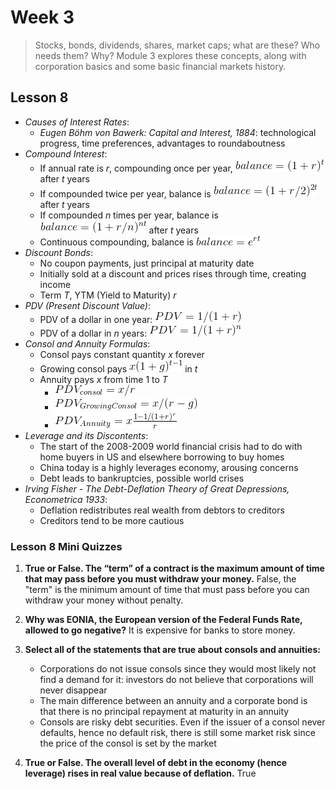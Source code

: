 # Week 3

> Stocks, bonds, dividends, shares, market caps; what are these? Who needs them? Why? Module 3 explores these concepts, along with corporation basics and some basic financial markets history.

## Lesson 8

- _Causes of Interest Rates_:
  - _Eugen Böhm von Bawerk: Capital and Interest, 1884_: technological progress, time preferences, advantages to roundaboutness
- _Compound Interest_:
  - If annual rate is _r_, compounding once per year, ![balance compounded once per year](images/01.gif) after _t_ years
  - If compounded twice per year, balance is ![balance compounded twice per year](images/02.gif) after _t_ years
  - If compounded _n_ times per year, balance is ![balance compounded n times per year](images/03.gif) after _t_ years
  - Continuous compounding, balance is ![continuous compounding](images/04.gif)
- _Discount Bonds_:
  - No coupon payments, just principal at maturity date
  - Initially sold at a discount and prices rises through time, creating income
  - Term _T_, YTM (Yield to Maturity) _r_
- _PDV (Present Discount Value)_:
  - PDV of a dollar in one year: ![PDV in one year](images/05.gif)
  - PDV of a dollar in _n_ years: ![PDV in n years](images/06.gif)
- _Consol and Annuity Formulas_:
  - Consol pays constant quantity _x_ forever
  - Growing consol pays ![growing consol](images/07.gif) in _t_
  - Annuity pays _x_ from time 1 to _T_
    - ![consol PDV](images/08.gif)
    - ![growing consol PDV](images/09.gif)
    - ![annuity PDV](images/10.gif)
- _Leverage and its Discontents_:
  - The start of the 2008-2009 world financial crisis had to do with home buyers in US and elsewhere borrowing to buy homes
  - China today is a highly leverages economy, arousing concerns
  - Debt leads to bankruptcies, possible world crises
- _Irving Fisher - The Debt-Deflation Theory of Great Depressions, Econometrica 1933_:
  - Deflation redistributes real wealth from debtors to creditors
  - Creditors tend to be more cautious

### Lesson 8 Mini Quizzes

1. **True or False. The “term” of a contract is the maximum amount of time that may pass before you must withdraw your money.** False, the "term" is the minimum amount of time that must pass before you can withdraw your money without penalty.

2. **Why was EONIA, the European version of the Federal Funds Rate, allowed to go negative?** It is expensive for banks to store money.

3. **Select all of the statements that are true about consols and annuities:**

   - Corporations do not issue consols since they would most likely not find a demand for it: investors do not believe that corporations will never disappear
   - The main difference between an annuity and a corporate bond is that there is no principal repayment at maturity in an annuity
   - Consols are risky debt securities. Even if the issuer of a consol never defaults, hence no default risk, there is still some market risk since the price of the consol is set by the market

4. **True or False. The overall level of debt in the economy (hence leverage) rises in real value because of deflation.** True

